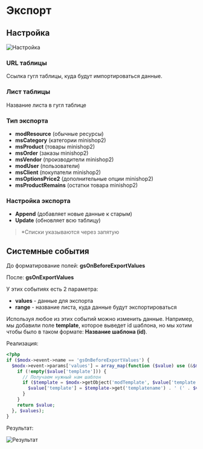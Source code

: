 # Экспорт

## Настройка

![Настройка](https://file.modx.pro/files/f/5/1/f517f34c3a93ebc6d70eefa23f5fda24.jpg)

### URL таблицы

Ссылка гугл таблицы, куда будут импортироваться данные.

### Лист таблицы

Название листа в гугл таблице

### Тип экспорта

- **modResource** (обычные ресурсы)
- **msCategory** (категории minishop2)
- **msProduct** (товары minishop2)
- **msOrder** (заказы minishop2)
- **msVendor** (производители minishop2)
- **modUser** (пользователи)
- **msClient** (покупатели minishop2)
- **msOptionsPrice2** (дополнительные опции minishop2)
- **msProductRemains** (остатки товара minishop2)

### Настройка экспорта

- **Append** (добавляет новые данные к старым)
- **Update** (обновляет всю таблицу)

>*Списки указываются через запятую

## Системные события

До форматирование полей: **gsOnBeforeExportValues**

После: **gsOnExportValues**

У этих событиях есть 2 параметра:

- **values** - данные для экспорта
- **range** - название листа, куда данные будут экспортироваться

Используя любое из этих событий можно изменить данные. Например, мы добавили поле **template**, которое выведет id шаблона, но мы хотим чтобы было в таком формате: **Название шаблона (id)**.

Реализация:

```php
<?php
if ($modx->event->name == 'gsOnBeforeExportValues') {
  $modx->event->params['values'] = array_map(function ($value) use (&$modx) {
    if (!empty($value['template'])) {
      // Получаем нужный нам шаблон
      if ($template = $modx->getObject('modTemplate', $value['template'])) {
        $value['template'] = $template->get('templatename') . ' (' . $value['template'] . ')';
      }
    }
    return $value;
  }, $values);
}
```

Результат:

![Результат](https://file.modx.pro/files/8/b/5/8b52e7e4197fad59e365c48f55235c31.jpg)
